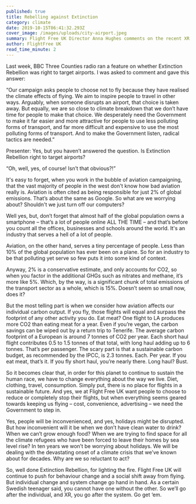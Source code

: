 ```yaml
---
published: true
title: Rebelling against Extinction
category: climate
date: 2019-10-15T06:41:32.293Z
cover_image: /images/uploads/city-airport.jpeg
summary: Flight Free UK Director Anna Hughes comments on the recent XR airport action
author: FlightFree UK
read_time_minute: 2
---
```

Last week, BBC Three Counties radio ran a feature on whether Extinction Rebellion was right to target airports. I was asked to comment and gave this answer:

“Our campaign asks people to choose not to fly because they have realised the climate effects of flying. We aim to inspire people to travel in other ways. Arguably, when someone disrupts an airport, that choice is taken away. But equally, we are so close to climate breakdown that we don’t have time for people to make that choice. We desperately need the Government to make it far easier and more attractive for people to use less polluting forms of transport, and far more difficult and expensive to use the most polluting forms of transport. And to make the Government listen, radical tactics are needed.”

Presenter: Yes, but you haven’t answered the question. Is Extinction Rebellion right to target airports?

“Oh, well, yes, of course! Isn’t that obvious?!”

It's easy to forget, when you work in the bubble of aviation campaigning, that the vast majority of people in the west don't know how bad aviation really is. Aviation is often cited as being responsible for just 2% of global emissions. That’s about the same as Google. So what are we worrying about? Shouldn't we just turn off our computers? 

Well yes, but, don’t forget that almost half of the global population owns a smartphone – that’s a lot of people online ALL THE TIME – and that’s before you count all the offices, businesses and schools around the world. It's an industry that serves a hell of a lot of people.

Aviation, on the other hand, serves a tiny percentage of people. Less than 10% of the global population has ever been on a plane. So for an industry to be that polluting yet serve so few puts it into some kind of context.

Anyway, 2% is a conservative estimate, and only accounts for CO2, so when you factor in the additional GHGs such as nitrates and methane, it’s more like 5%. Which, by the way, is a significant chunk of total emissions of the transport sector as a whole, which is 15%. Doesn’t seem so small now, does it?

But the most telling part is when we consider how aviation affects our individual carbon output. If you fly, those flights will equal and surpass the footprint of any other activity you do. Eat meat? One flight to LA produces more CO2 than eating meat for a year. Even if you’re vegan, the carbon savings can be wiped out by a return trip to Tenerife. The average carbon footprint of a European is around 7 tonnes of CO2 per year. Each short haul flight contributes 0.5 to 1.5 tonnes of that total, with long haul adding up to 6 tonnes. That’s per passenger. The scary part is that a sustainable carbon budget, as recommended by the IPCC, is 2.3 tonnes. Each. Per year. If you eat meat, that’s it. If you fly short haul, you’re nearly there. Long haul? Bust.

So it becomes clear that, in order for this planet to continue to sustain the human race, we have to change everything about the way we live. Diet, clothing, travel, consumption. Simply put, there is no place for flights in a sustainable future. And yes, we at Flight Free UK want people to choose to reduce or completely stop their flights, but when everything seems geared towards keeping us flying – cost, convenience, advertising – we need the Government to step in.

Yes, people will be inconvenienced, and yes, holidays might be disrupted. But how inconvenient will it be when we don’t have clean water to drink? When we can’t grow enough food? When we are trying to find space for all the climate refugees who have been forced to leave their homes by sea level rise? In ten years we won’t be worrying about holidays. We will be dealing with the devastating onset of a climate crisis that we’ve known about for decades. Why are we so reluctant to act?

So, well done Extinction Rebellion, for lighting the fire. Flight Free UK will continue to push for behaviour change and a social shift away from flying. But individual change and system change go hand in hand. As a certain Swedish teenager said, you cannot have one without the other. So we’ll go after the individual, and XR, you go after the system. Go get ‘em.
